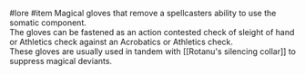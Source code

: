 #lore #item 
Magical gloves that remove a spellcasters ability to use the somatic component.  
The gloves can be fastened as an action contested check of sleight of hand or Athletics check against an Acrobatics or Athletics check.  
These gloves are usually used in tandem with [[Rotanu's silencing collar]] to suppress magical deviants.